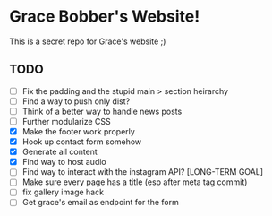 # Grace Bobber's Website!

This is a secret repo for Grace's website ;)

## TODO

- [ ] Fix the padding and the stupid main > section heirarchy
- [ ] Find a way to push only dist?
- [ ] Think of a better way to handle news posts
- [ ] Further modularize CSS
- [x] Make the footer work properly
- [x] Hook up contact form somehow
- [x] Generate all content
- [x] Find way to host audio
- [ ] Find way to interact with the instagram API? [LONG-TERM GOAL]
- [ ] Make sure every page has a title (esp after meta tag commit)
- [ ] fix gallery image hack
- [ ] Get grace's email as endpoint for the form
